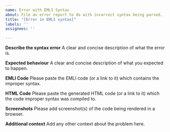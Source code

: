 ```yaml
---
name: Error with EMLI Syntax
about: File an error report to do with incorrect syntax being parsed.
title: "[Error in EMLI syntax]"
labels: ''
assignees: ''

---
```


**Describe the syntax error**
A clear and concise description of what the error is.

**Expected behaviour**
A clear and concise description of what you expected to happen.

**EMLI Code**
Please paste the EMLI code (or a link to it) which contains the improper syntax.

**HTML Code**
Please paste the generated HTML code (or a link to it) which the code improper syntax was compiled to.

**Screenshots**
Please add screenshot(s) of the code being rendered in a browser.

**Additional context**
Add any other context about the problem here.
